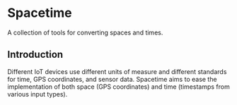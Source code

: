 # Spacetime
A collection of tools for converting spaces and times. 

## Introduction
Different IoT devices use different units of measure and different standards for time, GPS coordinates, and sensor data. 
Spacetime aims to ease the implementation of both space (GPS coordinates) and time (timestamps from various input types). 

